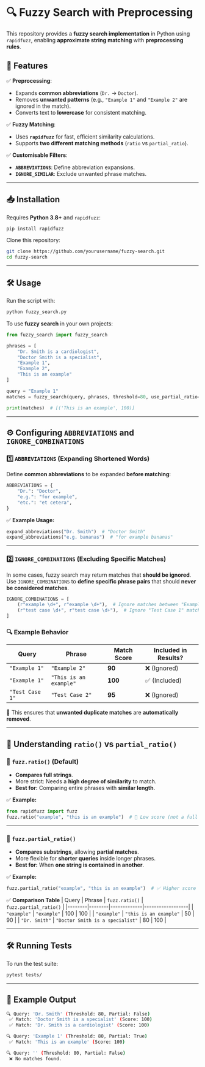 # **🔍 Fuzzy Search with Preprocessing**
This repository provides a **fuzzy search implementation** in Python using `rapidfuzz`, enabling **approximate string matching** with **preprocessing rules**.

## **🚀 Features**
✅ **Preprocessing**:
- Expands **common abbreviations** (`Dr.` → `Doctor`).
- Removes **unwanted patterns** (e.g., `"Example 1"` and `"Example 2"` are ignored in the match).
- Converts text to **lowercase** for consistent matching.

✅ **Fuzzy Matching**:
- Uses **`rapidfuzz`** for fast, efficient similarity calculations.
- Supports **two different matching methods** (`ratio` vs `partial_ratio`).

✅ **Customisable Filters**:
- **`ABBREVIATIONS`**: Define abbreviation expansions.
- **`IGNORE_SIMILAR`**: Exclude unwanted phrase matches.

---

## **📥 Installation**
Requires **Python 3.8+** and `rapidfuzz`:
```sh
pip install rapidfuzz
```

Clone this repository:
```sh
git clone https://github.com/yourusername/fuzzy-search.git
cd fuzzy-search
```

---

## **🛠 Usage**
Run the script with:
```sh
python fuzzy_search.py
```

To use **fuzzy search** in your own projects:
```python
from fuzzy_search import fuzzy_search

phrases = [
    "Dr. Smith is a cardiologist",
    "Doctor Smith is a specialist",
    "Example 1",
    "Example 2",
    "This is an example"
]

query = "Example 1"
matches = fuzzy_search(query, phrases, threshold=80, use_partial_ratio=True)

print(matches)  # [('This is an example', 100)]
```

---

## **⚙️ Configuring `ABBREVIATIONS` and `IGNORE_COMBINATIONS`**
### **1️⃣ `ABBREVIATIONS` (Expanding Shortened Words)**
Define **common abbreviations** to be expanded **before matching**:
```python
ABBREVIATIONS = {
    "Dr.": "Doctor",
    "e.g.": "for example",
    "etc.": "et cetera",
}
```
✅ **Example Usage:**
```python
expand_abbreviations("Dr. Smith")  # "Doctor Smith"
expand_abbreviations("e.g. bananas")  # "for example bananas"
```

---

### **2️⃣ `IGNORE_COMBINATIONS` (Excluding Specific Matches)**
In some cases, fuzzy search may return matches that **should be ignored**. Use `IGNORE_COMBINATIONS` to **define specific phrase pairs** that should **never be considered matches**.

```python
IGNORE_COMBINATIONS = [
    (r"example \d+", r"example \d+"),  # Ignore matches between "Example 1" and "Example 2"
    (r"test case \d+", r"test case \d+"),  # Ignore "Test Case 1" matching "Test Case 2"
]
```


### **🔍 Example Behavior**
| Query       | Phrase         | Match Score | **Included in Results?** |
|-------------|---------------|-------------|----------------------|
| `"Example 1"` | `"Example 2"` | **90** | ❌ (Ignored) |
| `"Example 1"` | `"This is an example"` | **100** | ✅ (Included) |
| `"Test Case 1"` | `"Test Case 2"` | **95** | ❌ (Ignored) |

🔹 This ensures that **unwanted duplicate matches** are **automatically removed**.

---

## **📏 Understanding `ratio()` vs `partial_ratio()`**
### **🔹 `fuzz.ratio()` (Default)**
- **Compares full strings**.
- More strict: Needs a **high degree of similarity** to match.
- **Best for:** Comparing entire phrases with **similar length**.

✅ **Example:**
```python
from rapidfuzz import fuzz
fuzz.ratio("example", "this is an example")  # 🔴 Low score (not a full match)
```

---

### **🔹 `fuzz.partial_ratio()`**
- **Compares substrings**, allowing **partial matches**.
- More flexible for **shorter queries** inside longer phrases.
- **Best for:** When **one string is contained in another**.

✅ **Example:**
```python
fuzz.partial_ratio("example", "this is an example")  # ✅ Higher score (substring match)
```

✅ **Comparison Table**
| Query | Phrase | `fuzz.ratio()` | `fuzz.partial_ratio()` |
|--------|--------|-------------|------------------|
| `"example"` | `"example"` | 100 | 100 |
| `"example"` | `"this is an example"` | 50 | 90 |
| `"Dr. Smith"` | `"Doctor Smith is a specialist"` | 80 | 100 |

---

## **🛠 Running Tests**
To run the test suite:
```sh
pytest tests/
```

---

## **📌 Example Output**
```sh
🔍 Query: 'Dr. Smith' (Threshold: 80, Partial: False)
 ✅ Match: 'Doctor Smith is a specialist' (Score: 100)
 ✅ Match: 'Dr. Smith is a cardiologist' (Score: 100)

🔍 Query: 'Example 1' (Threshold: 80, Partial: True)
 ✅ Match: 'This is an example' (Score: 100)

🔍 Query: '' (Threshold: 80, Partial: False)
 ❌ No matches found.
```